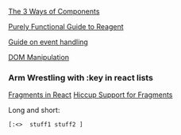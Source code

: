 [The 3 Ways of Components](https://github.com/reagent-project/reagent/blob/master/docs/CreatingReagentComponents.md)

[Purely Functional Guide to Reagent](https://purelyfunctional.tv/guide/reagent/)

[Guide on event handling](https://purelyfunctional.tv/guide/reagent/#events)

[DOM Manipulation](https://presumably.de/reagent-mysteries-part-3-manipulating-the-dom.html)

### Arm Wrestling with :key in react lists
[Fragments in React](https://reactjs.org/blog/2017/11/28/react-v16.2.0-fragment-support.html)
[Hiccup Support for Fragments](https://github.com/reagent-project/reagent/commit/87b61475e20fb31735ffc03e77eaf78f692879d9)

Long and short: 
``` clojure 
[:<>  stuff1 stuff2 ]
```
